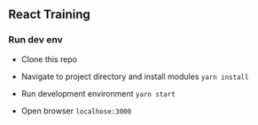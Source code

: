 ## React Training

### Run dev env

- Clone this repo

- Navigate to project directory and install modules
`yarn install`

- Run development environment
`yarn start`

- Open browser `localhose:3000`
